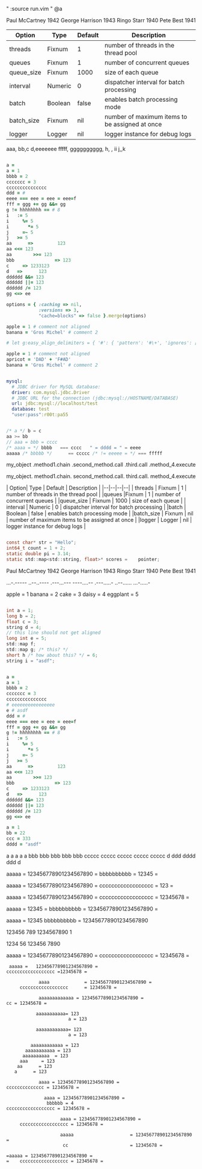 " :source run.vim
" @a

Paul McCartney 1942
George Harrison 1943
Ringo Starr 1940
Pete Best 1941

| Option| Type | Default | Description |
|--|--|--|--|
| threads | Fixnum | 1 | number of threads in the thread pool |
|queues |Fixnum | 1 | number of concurrent queues |
|queue_size | Fixnum | 1000 | size of each queue |
|   interval | Numeric | 0 | dispatcher interval for batch processing |
|batch | Boolean | false | enables batch processing mode |
 |batch_size | Fixnum | nil | number of maximum items to be assigned at once |
 |logger | Logger | nil | logger instance for debug logs |

aaa,   bb,c
d,eeeeeee
fffff, gggggggggg,
h, ,           ii
j,,k

```ruby

a =
a = 1
bbbb = 2
ccccccc = 3
ccccccccccccccc
ddd = #
eeee === eee = eee = eee=f
fff = ggg += gg &&= gg
g != hhhhhhhh == # 8
i   := 5
i     %= 5
i       *= 5
j     =~ 5
j   >= 5
aa      =>         123
aa <<= 123
aa        >>= 123
bbb               => 123
c     => 1233123
d   =>      123
dddddd &&= 123
dddddd ||= 123
dddddd /= 123
gg <=> ee

options = { :caching => nil,
            :versions => 3,
            "cache=blocks" => false }.merge(options)

apple = 1 # comment not aligned
banana = 'Gros Michel' # comment 2

# let g:easy_align_delimiters = { '#': { 'pattern': '#\+', 'ignores': ['String'] } }

apple = 1 # comment not aligned
apricot = 'DAD' + 'F#AD'
banana = 'Gros Michel' # comment 2

```

```yaml

mysql:
  # JDBC driver for MySQL database:
  driver: com.mysql.jdbc.Driver
  # JDBC URL for the connection (jdbc:mysql://HOSTNAME/DATABASE)
  url: jdbc:mysql://localhost/test
  database: test
  "user:pass":r00t:pa55

```
```c

/* a */ b = c
aa >= bb
// aaa = bbb = cccc
/* aaaa = */ bbbb   === cccc   " = dddd = " = eeee
aaaaa /* bbbbb */      == ccccc /* != eeeee = */ === fffff

```

my_object
      .method1.chain
    .second_method.call
      .third.call
     .method_4.execute

my_object.
      method1.chain.
    second_method.call.
      third.call.
     method_4.execute

   | Option| Type | Default | Description |
    |--|--|--|--|
       | threads | Fixnum | 1 | number of threads in the thread pool |
  |queues |Fixnum | 1 | number of concurrent queues |
   |queue_size | Fixnum | 1000 | size of each queue |
    |   interval | Numeric | 0 | dispatcher interval for batch processing |
       |batch | Boolean | false | enables batch processing mode |
   |batch_size | Fixnum | nil | number of maximum items to be assigned at once |
   |logger | Logger | nil | logger instance for debug logs |


```c

const char* str = "Hello";
int64_t count = 1 + 2;
static double pi = 3.14;
static std::map<std::string, float>* scores =    pointer;

```

Paul McCartney 1942
George Harrison 1943
Ringo Starr 1940
Pete Best 1941

...-.-----
..--..----
.---...---
----....--
.---.....-
..--......
...-.....-

  apple = 1
    banana = 2
      cake = 3
        daisy = 4
     eggplant = 5


```c

int a = 1;
long b = 2;
float c = 3;
string d = 4;
// this line should not get aligned
long int e = 5;
std::map f;
std::map g; /* this? */
short h /* how about this? */ = 6;
string i = "asdf";

```

```ruby

a =
a = 1
bbbb = 2
ccccccc = 3
ccccccccccccccc
# eeeeeeeeeeeeeeee
e # asdf
ddd = #
eeee === eee = eee = eee=f
fff = ggg += gg &&= gg
g != hhhhhhhh == # 8
i   := 5
i     %= 5
i       *= 5
j     =~ 5
j   >= 5
aa      =>         123
aa <<= 123
aa        >>= 123
bbb               => 123
c     => 1233123
d   =>      123
dddddd &&= 123
dddddd ||= 123
dddddd /= 123
gg <=> ee

a = 1
bb = 22
ccc = 333
dddd = "asdf"

```

a a a a a
bbb bbb bbb bbb bbb
ccccc ccccc ccccc ccccc ccccc
  d ddd dddd ddd d

aaaaa = 123456778901234567890 =
bbbbbbbbbb = 12345 =

aaaaa = 123456778901234567890 =
cccccccccccccccccc = 123 =

aaaaa = 123456778901234567890 =
cccccccccccccccccc = 12345678 =

aaaaa = 12345 =
bbbbbbbbbb = 123456778901234567890       =

aaaaa =             12345
bbbbbbbbbb = 123456778901234567890

123456 789
1234567890 1

1234 56
123456 7890

 aaaaa = 123456778901234567890 =
     cccccccccccccccccc =       12345678 =

```
 aaaaa =   123456778901234567890 =
cccccccccccccccccc =12345678 =

            aaaa             = 123456778901234567890 =
     cccccccccccccccccc      = 12345678 =

            aaaaaaaaaaaaa = 123456778901234567890 =
cc = 12345678 =

           aaaaaaaaaaa= 123
                       a = 123

           aaaaaaaaaaaa= 123
                       a = 123

         aaaaaaaaaaaa = 123
       aaaaaaaaaaa = 123
      aaaaaaaaaa  = 123
     aaa     = 123
    aa      = 123
   a      = 123

            aaaa = 123456778901234567890 =
cccccccccccccc = 12345678 =

              aaaa = 123456778901234567890 =
               bbbbbb = 4
cccccccccccccccccc = 12345678 =

                    aaaa = 123456778901234567890 =
     cccccccccccccccccc = 12345678 =

                    aaaaa                     = 123456778901234567890 =
                     cc                       = 12345678 =

=aaaaa = 123456778901234567890 =
=    cccccccccccccccccc = 12345678 =

```

